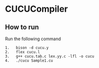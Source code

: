 # CUCUCompiler

## How to run

Run the following command
```
1.   bison -d cucu.y
2.   flex cucu.l
3.   g++ cucu.tab.c lex.yy.c -lfl -o cucu
4.   ./cucu Sample1.cu 

```
